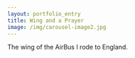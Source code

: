 ```yaml
---
layout: portfolio_entry
title: Wing and a Prayer
image: /img/carousel-image2.jpg
---
```

The wing of the AirBus I rode to England.
